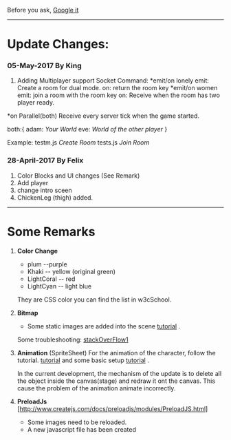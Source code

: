 Before you ask,
[Google it](https://www.google.com)

***

# Update Changes:
### **05-May-2017** By King
1. Adding Multiplayer support
Socket Command:
*emit/on lonely 
   emit: Create a room for dual mode.
   on: return the room key
*emit/on women
   emit: join a room with the room key
   on: Receive when the room has two player ready.
    
*on Parallel(both)
   Receive every server tick when the game started.
   
   both:{
   adam: *Your World* 
   eve:  *World of the other player*
   }


Example:
 testm.js *Create Room*
 tests.js *Join Room*

### **28-April-2017** By Felix
1. Color Blocks and UI changes (See Remark)
2. Add player
3. change intro sceen
4. ChickenLeg (thigh) added.

***
# Some Remarks 
1. **Color Change**
    * plum  --purple
    * Khaki  -- yellow  (original green)
    * LightCoral -- red
    * LightCyan  -- light blue
  
    They are CSS color you can find the list in w3cSchool.
  
2. **Bitmap**
    * Some static images are added into the scene
[tutorial](http://createjs.com/docs/easeljs/classes/Bitmap.html)
. 

    Some troubleshooting: [stackOverFlow1](http://stackoverflow.com/questions/20850634/easeljs-not-showing-bitmap/20860996#20860996)


3. **Animation** (SpriteSheet)
For the animation of the character, follow the tutorial.
[tutorial](http://createjs.com/docs/easeljs/classes/SpriteSheet.html)
and some basic setup
[tutorial](http://www.createjs.com/tutorials/Animation%20and%20Ticker/)
.

     In the current development, the mechanism of the update is to delete all the object
 inside the canvas(stage) and redraw it ont the canvas.
 This cause the problem of the animation animate incorrectly.

4. **PreloadJs**
[http://www.createjs.com/docs/preloadjs/modules/PreloadJS.html]
    * Some images need to be reloaded.
    * A new javascript file has been created



